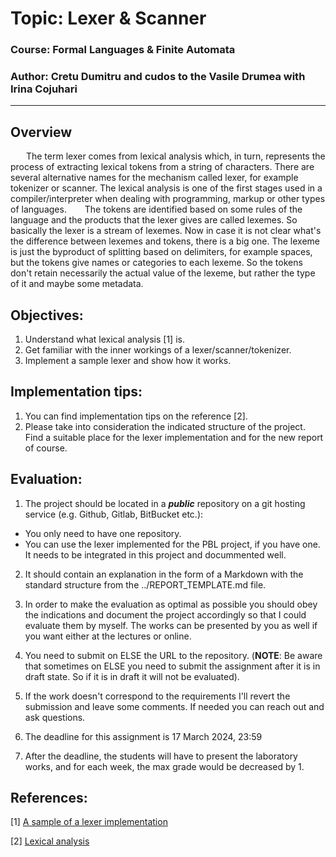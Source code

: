 # Topic: Lexer & Scanner

### Course: Formal Languages & Finite Automata

### Author: Cretu Dumitru and cudos to the Vasile Drumea with Irina Cojuhari

---

## Overview

&ensp;&ensp;&ensp; The term lexer comes from lexical analysis which, in turn, represents the process of extracting lexical tokens from a string of characters. There are several alternative names for the mechanism called lexer, for example tokenizer or scanner. The lexical analysis is one of the first stages used in a compiler/interpreter when dealing with programming, markup or other types of languages.
&ensp;&ensp;&ensp; The tokens are identified based on some rules of the language and the products that the lexer gives are called lexemes. So basically the lexer is a stream of lexemes. Now in case it is not clear what's the difference between lexemes and tokens, there is a big one. The lexeme is just the byproduct of splitting based on delimiters, for example spaces, but the tokens give names or categories to each lexeme. So the tokens don't retain necessarily the actual value of the lexeme, but rather the type of it and maybe some metadata.

## Objectives:

1. Understand what lexical analysis [1] is.
2. Get familiar with the inner workings of a lexer/scanner/tokenizer.
3. Implement a sample lexer and show how it works.

## Implementation tips:

1. You can find implementation tips on the reference [2].
2. Please take into consideration the indicated structure of the project. Find a suitable place for the lexer implementation and for the new report of course.

## Evaluation:

1. The project should be located in a **_public_** repository on a git hosting service (e.g. Github, Gitlab, BitBucket etc.):

- You only need to have one repository.
- You can use the lexer implemented for the PBL project, if you have one. It needs to be integrated in this project and docummented well.

2. It should contain an explanation in the form of a Markdown with the standard structure from the ../REPORT_TEMPLATE.md file.

3. In order to make the evaluation as optimal as possible you should obey the indications and document the project accordingly so that I could evaluate them by myself. The works can be presented by you as well if you want either at the lectures or online.

4. You need to submit on ELSE the URL to the repository. (**NOTE**: Be aware that sometimes on ELSE you need to submit the assignment after it is in draft state. So if it is in draft it will not be evaluated).

5. If the work doesn't correspond to the requirements I'll revert the submission and leave some comments. If needed you can reach out and ask questions.

6. The deadline for this assignment is 17 March 2024, 23:59

7. After the deadline, the students will have to present the laboratory works, and for each week, the max grade would be decreased by 1.

## References:

[1] [A sample of a lexer implementation](https://llvm.org/docs/tutorial/MyFirstLanguageFrontend/LangImpl01.html)

[2] [Lexical analysis](https://en.wikipedia.org/wiki/Lexical_analysis)

